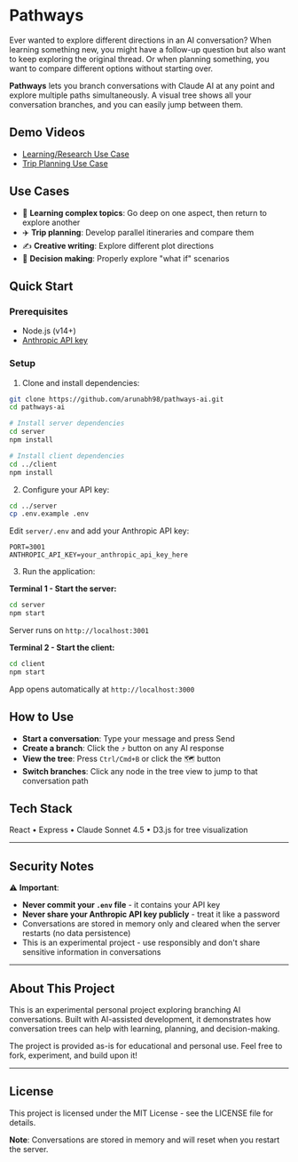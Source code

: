 # Pathways

Ever wanted to explore different directions in an AI conversation? When learning something new, you might have a follow-up question but also want to keep exploring the original thread. Or when planning something, you want to compare different options without starting over.

**Pathways** lets you branch conversations with Claude AI at any point and explore multiple paths simultaneously. A visual tree shows all your conversation branches, and you can easily jump between them.

## Demo Videos

- [Learning/Research Use Case](https://www.youtube.com/watch?v=AoZIyKOP-ps)
- [Trip Planning Use Case](https://www.youtube.com/watch?v=h7RiUqW2bLM)

## Use Cases

- 🧠 **Learning complex topics**: Go deep on one aspect, then return to explore another
- ✈️ **Trip planning**: Develop parallel itineraries and compare them
- ✍️ **Creative writing**: Explore different plot directions
- 🎯 **Decision making**: Properly explore "what if" scenarios

## Quick Start

### Prerequisites

- Node.js (v14+)
- [Anthropic API key](https://console.anthropic.com/)

### Setup

1. Clone and install dependencies:
```bash
git clone https://github.com/arunabh98/pathways-ai.git
cd pathways-ai

# Install server dependencies
cd server
npm install

# Install client dependencies
cd ../client
npm install
```

2. Configure your API key:
```bash
cd ../server
cp .env.example .env
```

Edit `server/.env` and add your Anthropic API key:
```
PORT=3001
ANTHROPIC_API_KEY=your_anthropic_api_key_here
```

3. Run the application:

**Terminal 1 - Start the server:**
```bash
cd server
npm start
```
Server runs on `http://localhost:3001`

**Terminal 2 - Start the client:**
```bash
cd client
npm start
```
App opens automatically at `http://localhost:3000`

## How to Use

- **Start a conversation**: Type your message and press Send
- **Create a branch**: Click the ⤴ button on any AI response
- **View the tree**: Press `Ctrl/Cmd+B` or click the 🗺 button
- **Switch branches**: Click any node in the tree view to jump to that conversation path

## Tech Stack

React • Express • Claude Sonnet 4.5 • D3.js for tree visualization

---

## Security Notes

⚠️ **Important**:
- **Never commit your `.env` file** - it contains your API key
- **Never share your Anthropic API key publicly** - treat it like a password
- Conversations are stored in memory only and cleared when the server restarts (no data persistence)
- This is an experimental project - use responsibly and don't share sensitive information in conversations

---

## About This Project

This is an experimental personal project exploring branching AI conversations. Built with AI-assisted development, it demonstrates how conversation trees can help with learning, planning, and decision-making.

The project is provided as-is for educational and personal use. Feel free to fork, experiment, and build upon it!

---

## License

This project is licensed under the MIT License - see the LICENSE file for details.

**Note**: Conversations are stored in memory and will reset when you restart the server.
